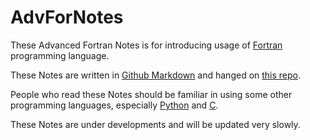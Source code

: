 # AdvForNotes

These Advanced Fortran Notes is for introducing usage of [Fortran](https://fortran-lang.org/) programming language.

These Notes are written in [Github Markdown](https://docs.github.com/en/get-started/writing-on-github/getting-started-with-writing-and-formatting-on-github/basic-writing-and-formatting-syntax) and hanged on [this repo](https://github.com/GasinAn/AdvForNotes).

People who read these Notes should be familiar in using some other programming languages, especially [Python](https://www.python.org/) and [C](https://www.open-std.org/jtc1/sc22/wg14/).

These Notes are under developments and will be updated very slowly.
